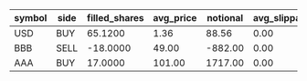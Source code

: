 | symbol | side | filled_shares | avg_price | notional | avg_slippage | residual_drift_bps |
| --- | --- | --- | --- | --- | --- | --- |
| USD | BUY | 65.1200 | 1.36 | 88.56 | 0.00 | -200.94 |
| BBB | SELL | -18.0000 | 49.00 | -882.00 | 0.00 | 45.18 |
| AAA | BUY | 17.0000 | 101.00 | 1717.00 | 0.00 | -245.71 |
